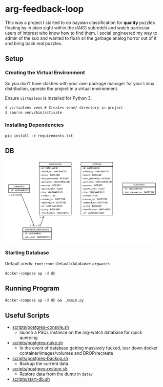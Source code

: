 # arg-feedback-loop

This was a project I started to do baysian classification for **quality** puzzles floating by in plain sight within the r/ARG subreddit and
watch particular users of interest who know how to find them. I social engineered my way to admin of the sub and wanted to flush all the 
garbage analog horror out of it and bring back real puzzles.

## Setup

### Creating the Virtual Environment

So you don't have clashes with your own package manager for your Linux distribution, operate the project
in a virtual environment.

Ensure `virtualenv` is installed for Python 3.

```
$ virtualenv venv # Creates venv/ directory in project
$ source venv/bin/activate
```

### Installing Dependencies

`pip install -r requirements.txt`

## DB

![](doc/erd.png)

### Starting Database

Default creds: `root:root`
Default database: `argwatch`

`docker-compose up -d db`

## Running Program

`docker-compose up -d db && ./main.py`

## Useful Scripts

* [scripts/postgres-console.sh](scripts/postgres-console.sh) 
	- launch a PSQL instance on the arg-watch database for quick querying
* [scripts/postgres-nuke.sh](scripts/postgres-nuke.sh)
	- In the event of database getting massively fucked, tear down docker container/images/volumes and DROP/recreate
* [scripts/postgres-backup.sh](scripts/postgres-backup.sh)
	- Backup the current data
* [scripts/postgres-restore.sh](scripts/postgres-restore.sh)
	- Restore data from the dump in `data/`
* [scripts/start-db.sh](scripts/start-db.sh)
